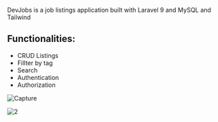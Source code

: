 DevJobs is a job listings application built with Laravel 9 and MySQL and Tailwind 
## Functionalities:
- CRUD Listings
- Fillter by tag
- Search
- Authentication
- Authorization

![Capture](https://user-images.githubusercontent.com/74922512/175114395-caa17223-6d58-4d8b-bf99-4f192a4cea6c.PNG)


![2](https://user-images.githubusercontent.com/74922512/177163383-353461c1-5376-4d54-b6c4-6dc8203547d5.PNG)
